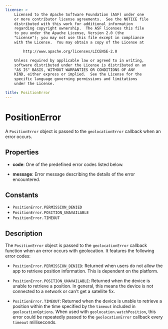 ```yaml
---
license: >
    Licensed to the Apache Software Foundation (ASF) under one
    or more contributor license agreements.  See the NOTICE file
    distributed with this work for additional information
    regarding copyright ownership.  The ASF licenses this file
    to you under the Apache License, Version 2.0 (the
    "License"); you may not use this file except in compliance
    with the License.  You may obtain a copy of the License at

        http://www.apache.org/licenses/LICENSE-2.0

    Unless required by applicable law or agreed to in writing,
    software distributed under the License is distributed on an
    "AS IS" BASIS, WITHOUT WARRANTIES OR CONDITIONS OF ANY
    KIND, either express or implied.  See the License for the
    specific language governing permissions and limitations
    under the License.

title: PositionError
---
```


# PositionError

A `PositionError` object is passed to the `geolocationError` callback when an error occurs.

## Properties

- __code__: One of the predefined error codes listed below.

- __message__: Error message describing the details of the error encountered.

## Constants

- `PositionError.PERMISSION_DENIED`
- `PositionError.POSITION_UNAVAILABLE`
- `PositionError.TIMEOUT`

## Description

The `PositionError` object is passed to the `geolocationError`
callback function when an error occurs with geolocation. It features
the following error codes:

- `PositionError.PERMISSION_DENIED`: Returned when users do not allow
  the app to retrieve position information. This is dependent on the
  platform.

- `PositionError.POSITION_UNAVAILABLE`: Returned when the device is
  unable to retrieve a position. In general, this means the device is
  not connected to a network or can't get a satellite fix.

- `PositionError.TIMEOUT`: Returned when the device is unable to
  retrieve a position within the time specified by the `timeout`
  included in `geolocationOptions`. When used with
  `geolocation.watchPosition`, this error could be repeatedly passed
  to the `geolocationError` callback every `timeout` milliseconds.
